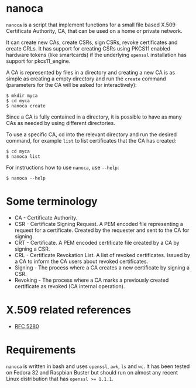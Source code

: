 nanoca
====
`nanoca` is a script that implement functions for a small file based X.509
Certificate Authority, CA, that can be used on a home or private network.

It can create new CAs, create CSRs, sign CSRs, revoke certificates and create
CRLs. It has support for creating CSRs using PKCS11 enabled hardware tokens
(like smartcards) if the underlying `openssl` installation has support for
pkcs11_engine.

A CA is represented by files in a directory and creating a new CA is as simple
as creating a empty directory and run the `create` command (parameters for
the CA will be asked for interactively):

    $ mkdir myca
    $ cd myca
    $ nanoca create

Since a CA is fully contained in a directory, it is possible to have as many
CAs as needed by using different directories.

To use a specific CA, cd into the relevant directory and run the desired
command, for example `list` to list certificates that the CA has created:

    $ cd myca
    $ nanoca list

For instructions how to use `nanoca`, use `--help`:

    $ nanoca --help


Some terminology
====
* CA - Certificate Authority.
* CSR - Certificate Signing Request. A PEM encoded file representing a request
for a certificate. Created by the requester and sent to the CA for signing.
* CRT - Certificate. A PEM encoded certificate file created by a CA by signing a CSR.
* CRL - Certificate Revokation List. A list of revoked certificates. Issued by
a CA to inform the CA users about revoked certificates.
* Signing - The process where a CA creates a new certificate by signing a CSR.
* Revoking - The process where a CA marks a previously created certificate as
revoked (CA internal operation).


X.509 related references
====
* [RFC 5280](https://tools.ietf.org/html/rfc5280)


Requirements
====
`nanoca` is written in bash and uses `openssl`, `awk`, `ls` and `wc`. It has
been tested on Fedora 32 and Raspbian Buster but should run on almost any
recent Linux distribution that has `openssl >= 1.1.1`.
